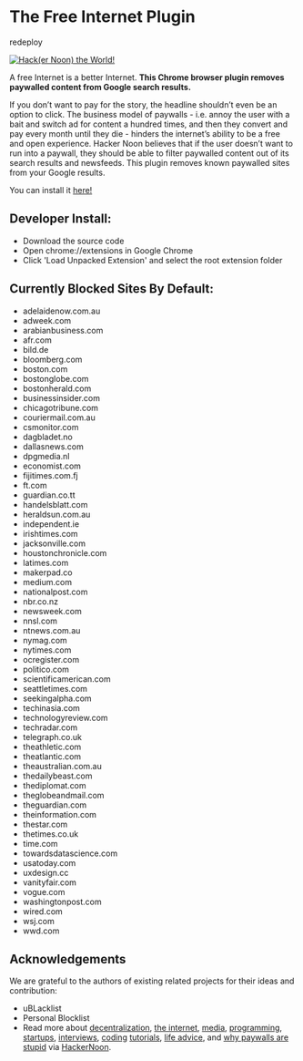 # The Free Internet Plugin
redeploy

[![Hack(er Noon) the World!](https://img.youtube.com/vi/u3CKgkyc7Qo/0.jpg)](https://www.youtube.com/watch?v=u3CKgkyc7Qo)

A free Internet is a better Internet. **This Chrome browser plugin removes paywalled content from Google search results.**

If you don’t want to pay for the story, the headline shouldn’t even be an option to click. The business model of paywalls - i.e. annoy the user with a bait and switch ad for content a hundred times, and then they convert and pay every month until they die - hinders the internet’s ability to be a free and open experience. Hacker Noon believes that if the user doesn’t want to run into a paywall, they should be able to filter paywalled content out of its search results and newsfeeds.
This plugin removes known paywalled sites from your Google results. 

You can install it [here!](https://chrome.google.com/webstore/detail/the-free-internet-plugin/lodclhfimkjdjmmjgeioendfjpgoghoo)

## Developer Install:

* Download the source code
* Open chrome://extensions in Google Chrome
* Click 'Load Unpacked Extension' and select the root extension folder

## Currently Blocked Sites By Default:
* adelaidenow.com.au
* adweek.com
* arabianbusiness.com
* afr.com
* bild.de
* bloomberg.com
* boston.com
* bostonglobe.com
* bostonherald.com
* businessinsider.com
* chicagotribune.com
* couriermail.com.au
* csmonitor.com
* dagbladet.no
* dallasnews.com
* dpgmedia.nl
* economist.com
* fijitimes.com.fj
* ft.com
* guardian.co.tt
* handelsblatt.com
* heraldsun.com.au
* independent.ie
* irishtimes.com
* jacksonville.com
* houstonchronicle.com
* latimes.com
* makerpad.co
* medium.com
* nationalpost.com
* nbr.co.nz
* newsweek.com
* nnsl.com
* ntnews.com.au
* nymag.com
* nytimes.com
* ocregister.com
* politico.com
* scientificamerican.com
* seattletimes.com
* seekingalpha.com
* techinasia.com 
* technologyreview.com
* techradar.com
* telegraph.co.uk
* theathletic.com
* theatlantic.com
* theaustralian.com.au
* thedailybeast.com
* thediplomat.com
* theglobeandmail.com
* theguardian.com
* theinformation.com
* thestar.com
* thetimes.co.uk
* time.com
* towardsdatascience.com
* usatoday.com
* uxdesign.cc
* vanityfair.com
* vogue.com
* washingtonpost.com
* wired.com
* wsj.com
* wwd.com

## Acknowledgements

We are grateful to the authors of existing related projects for their ideas and contribution:
* uBLacklist
* Personal Blocklist
* Read more about [decentralization](https://hackernoon.com/tagged/decentralization), [the internet](https://hackernoon.com/tagged/fix-the-internet), [media](https://hackernoon.com/search?query=media), [programming](https://hackernoon.com/tagged/programming), [startups](https://hackernoon.com/tagged/startup), [interviews](https://hackernoon.com/tagged/interview), [coding](https://hackernoon.com/tagged/coding) [tutorials](https://hackernoon.com/tagged/tutorial),  [life advice](https://hackernoon.com/tagged/self-improvement), and [why paywalls are stupid](https://hackernoon.com/search?query=paywall) via [HackerNoon](https://hackernoon.com).
